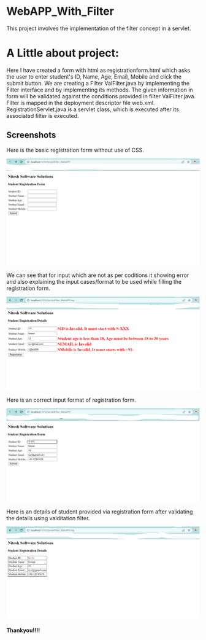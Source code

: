 
# WebAPP_With_Filter

This project involves the implementation of the filter concept in a servlet.

# A Little about project:
Here I have created a form with html as registrationform.html which asks the user to enter student's ID, Name, Age, Email, Mobile and click the submit button.  We are creating a Filter ValFilter.java by implementing the Filter interface and by implementing its methods. The given information in form will be validated against the conditions provided in filter ValFilter.java. Filter is mapped in the deployment descriptor file web.xml. RegistrationServlet.java  is a servlet class, which is executed after its associated filter is executed.




## Screenshots

Here is the basic registration form without use of CSS.


![Registration Form](https://raw.githubusercontent.com/Nitesh232/WebAPP_With_Filter/main/images/registrationform.png)




We can see that for input which are not as per coditions it showing error and also explaining the input cases/format to be used while filling the registration form.


![Error validating](https://raw.githubusercontent.com/Nitesh232/WebAPP_With_Filter/main/images/validition_error.png)




Here is an correct input format of registration form.


![Correct Input Format](https://raw.githubusercontent.com/Nitesh232/WebAPP_With_Filter/main/images/correct_Input.png)




Here is an details of student provided via registration form after validating the details using valditation filter.


![Final output](https://raw.githubusercontent.com/Nitesh232/WebAPP_With_Filter/main/images/output.png)





#### Thankyou!!!!
